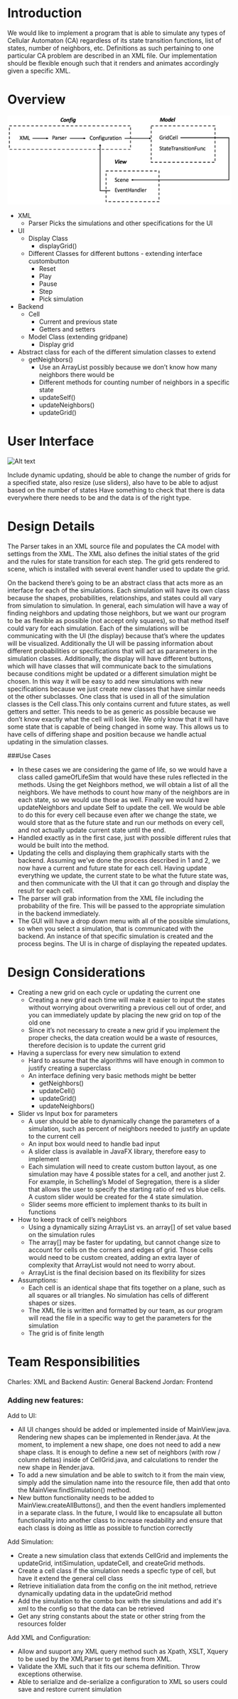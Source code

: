 Introduction
============
We would like to implement a program that is able to simulate any types of Cellular Automaton (CA) regardless of its state transition functions, list of states, number of neighbors, etc. Definitions as such pertaining to one particular CA problem are described in an XML file. Our implementation should be flexible enough such that it renders and animates accordingly given a specific XML. 

Overview
========
![Alt text](Overview.png?raw=true "Overview.png")

 - XML 
	 - Parser Picks the simulations and other specifications for the UI
 - UI
	 - Display Class
		 - displayGrid()
	 - Different Classes for different
   buttons - extending interface custombutton
	   - Reset
	   - Play
	   - Pause
	   - Step
	   - Pick simulation 
 - Backend
	- Cell
		- Current and previous state
		- Getters and
   setters
   - Model Class (extending gridpane)
	   - Display grid
  - Abstract class for each of the different simulation classes to extend
	  - getNeighbors()
		  - Use an ArrayList possibly because we don’t know how many neighbors there would be
		- Different methods for counting number of neighbors in a specific state
		- updateSelf()
		- updateNeighbors()
		- updateGrid()
		
User Interface
========
![Alt text](UI.png?raw=true "UI.png")

Include dynamic updating, should be able to change the number of grids for a specified state, also resize (use sliders), also have to be able to adjust based on the number of states
Have something to check that there is data everywhere there needs to be and the data is of the right type.

Design Details
========
The Parser takes in an XML source file and populates the CA model with settings from the XML. The XML also defines the initial states of the grid and the rules for state transition for each step. The grid gets rendered to scene, which is installed with several event handler used to update the grid. 

On the backend there’s going to be an abstract class that acts more as an interface for each of the simulations. Each simulation will have its own class because the shapes, probabilities, relationships, and states could all vary from simulation to simulation. In general, each simulation will have a way of finding neighbors and updating those neighbors, but we want our program to be as flexible as possible (not accept only squares), so that method itself could vary for each simulation. Each of the simulations will be communicating with the UI (the display) because that’s where the updates will be visualized. Additionally the UI will be passing information about different probabilities or specifications that will act as parameters in the simulation classes.  Additionally, the display will have different buttons, which will have classes that will communicate back to the simulations because conditions might be updated or a different simulation might be chosen. In this way it will be easy to add new simulations with new specifications because we just create new classes that have similar needs ot the other subclasses. One class that is used in all of the simulation classes is the Cell class.This only contains current and future states, as well getters and setter. This needs to be as generic as possible because we don’t know exactly what the cell will look like. We only know that it will have some state that is capable of being changed in some way. This allows us to have cells of differing shape and position because we handle actual updating in the simulation classes.

###Use Cases

 - In these cases we are considering the game of life, so we would have
   a class called gameOfLifeSim that would have these rules reflected in
   the methods. Using the get Neighbors method, we will obtain a list of
   all the neighbors. We have methods to count how many of the neighbors
   are in each state, so we would use those as well. Finally we would
   have updateNeighbors and update Self to update the cell. We would be
   able to do this for every cell because even after we change the
   state, we would store that as the future state and run our methods on
   every cell, and not actually update current state until the end. 
 - Handled exactly as in the first case, just with possible different
   rules that would be built into the method.
 - Updating the cells and displaying them graphically starts with the backend. Assuming we’ve
   done the process described in 1 and 2, we now have a current and
   future state for each cell. Having update everything we update, the
   current state to be what the future state was, and then communicate
   with the UI that it can go through and display the result for each
   cell.
 - The parser will grab information from the XML file including
   the probability of the fire. This will be passed to the appropriate
   simulation in the backend immediately.
 - The GUI will have a drop down
   menu with all of the possible simulations, so when you select a
   simulation, that is communicated with the backend. An instance of
   that specific simulation is created and the process begins. The UI is
   in charge of displaying the repeated updates.


Design Considerations
========
 - Creating a new grid on each cycle or updating the current one
	 - Creating a new grid each time will make it easier to input the states without worrying about overwriting a previous cell out of order, and you can immediately update by placing the new grid on top of the old one
	 - Since it’s not necessary to create a new grid if you implement the proper checks, the data creation would be a waste of resources, therefore decision is to update the current grid 
 - Having a superclass for every new simulation to extend 
	 - Hard to assume that the algorithms will have enough in common to justify creating a superclass
	 - An interface defining very basic methods might be better
		 - getNeighbors()
		 - updateCell()
		 - updateGrid()
		 - updateNeighbors()
 - Slider vs Input box for parameters
	 - A user should be able to dynamically change the parameters of a simulation, such as percent of neighbors needed to justify an update to the current cell
	 - An input box would need to handle bad input
	 - A slider class is available in JavaFX library, therefore easy to implement
	 - Each simulation will need to create custom button layout, as one simulation may have 4 possible states for a cell, and another just 2. For example, in Schelling’s Model of Segregation, there is a slider that allows the user to specify the starting ratio of red vs blue cells. A custom slider would be created for the 4 state simulation. 
	 - Slider seems more efficient to implement thanks to its built in functions
 - How to keep track of cell’s neighbors
	 - Using a dynamically sizing ArrayList<Cell> vs. an array[] of set value based on the simulation rules
	 - The array[] may be faster for updating, but cannot change size to account for cells on the corners and edges of grid. Those cells would need to be custom created, adding an extra layer of complexity that ArrayList would not need to worry about.
	 - ArrayList is the final decision based on its flexibility for sizes
- Assumptions:
	 - Each cell is an identical shape that fits together on a plane, such as all squares or all triangles. No simulation has cells of different shapes or sizes. 
	 - The XML file is written and formatted by our team, as our program will read the file in a specific way to get the parameters for the simulation
	 - The grid is of finite length

Team Responsibilities
========
Charles: XML and Backend
Austin: General Backend
Jordan: Frontend


### Adding new features:
Add to UI:
* All UI changes should be added or implemented inside of MainView.java. Rendering new shapes can be implemented in Render.java. 
At the moment, to implement a new shape, one does not need to add a new shape class. It is enough to define a new set of 
neighbors (with row / column deltas) inside of CellGrid.java, and calculations to render the new shape in Render.java.
* To add a new simulation and be able to switch to it from the main view, simply add the simulation name into the resource file,
then add that onto the MainView.findSimulation() method. 
* New button functionality needs to be added to MainView.createAllButtons(), and then the event handlers implemented in a separate class.
In the future, I would like to encapsulate all button functionality into another class to increase readability and ensure that
each class is doing as little as possible to function correctly

Add Simulation:
* Create a new simulation class that extends CellGrid and implements the updateGrid, intiSimulation, updateCell, and createGrid methods.
* Create a cell class if the simulation needs a specfic type of cell, but have it extend the general cell class
* Retrieve initialiation data from the config on the init method, retrieve dynamically updating data in the updateGrid method
* Add the simulation to the combo box with the simulations and add it's xml to the config so that the data can be retrieved
* Get any string constants about the state or other string from the resources folder

Add XML and Configuration: 
* Allow and suuport any XML query method such as Xpath, XSLT, Xquery to be used by the XMLParser to get items from XML.
* Validate the XML such that it fits our schema definition. Throw exceptions otherwise.
* Able to serialize and de-serialize a configuration to XML so users could save and restore current simulation



